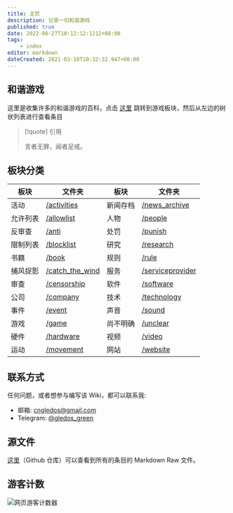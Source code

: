 ```yaml
---
title: 主页
description: 记录一切和谐游戏
published: true
date: 2022-06-27T10:12:12:1212+08:00
tags:
    - index
editor: markdown
dateCreated: 2021-03-18T10:32:32.947+08:00
---
```


## 和谐游戏

这里是收集许多的和谐游戏的百科，点击 [这里][/game] 跳转到游戏板块，然后从左边的树状列表进行查看条目

<!--
如果需要搜索，可以进入 Github 仓库进行搜索，因为 Mkdocs 内建的搜索功能不适合过大的文档，所以 Mkdocs 搜索功能已关闭。
-->

> [!quote] 引用
>
> 言者无罪，闻者足戒。

## 板块分类

| 板块     | 文件夹              | 板块     | 文件夹               |
| -------- | ------------------- | -------- | -------------------- |
| 活动     | [/activities][]     | 新闻存档 | [/news_archive][]    |
| 允许列表 | [/allowlist][]      | 人物     | [/people][]          |
| 反审查   | [/anti][]           | 处罚     | [/punish][]          |
| 限制列表 | [/blocklist][]      | 研究     | [/research][]        |
| 书籍     | [/book][]           | 规则     | [/rule][]            |
| 捕风捉影 | [/catch_the_wind][] | 服务     | [/serviceprovider][] |
| 审查     | [/censorship][]     | 软件     | [/software][]        |
| 公司     | [/company][]        | 技术     | [/technology][]      |
| 事件     | [/event][]          | 声音     | [/sound][]           |
| 游戏     | [/game][]           | 尚不明确 | [/unclear][]         |
| 硬件     | [/hardware][]       | 视频     | [/video][]           |
| 运动     | [/movement][]       | 网站     | [/website][]         |

[/activities]: /activities/index.md
[/allowlist]: /allowlist/index.md
[/anti]: /anti-censorship/index.md
[/blocklist]: /blocklist/index.md
[/book]: /book/index.md
[/catch_the_wind]: /catch_the_wind/index.md
[/censorship]: /censorship/index.md
[/company]: /company/index.md
[/event]: /event/index.md
[/game]: /game/index.md
[/hardware]: /hardware/index.md
[/movement]: /movement/index.md
[/news_archive]: /news_archive/index.md
[/people]: /people/index.md
[/punish]: /punish/index.md
[/research]: /research/index.md
[/rule]: /rule/index.md
[/serviceprovider]: /serviceprovider/index.md
[/software]: /software/index.md
[/technology]: /technology/index.md
[/sound]: /sound/index.md
[/unclear]: /unclear/index.md
[/video]: /video/index.md
[/website]: /website/index.md

## 联系方式

任何问题，或者想参与编写该 Wiki，都可以联系我:

+   邮箱: cngledos@gmail.com
+   Telegram: [@gledos_green](https://t.me/gledos_green)

## 源文件

[这里](https://github.com/gledos/ggame)（Github 仓库）可以查看到所有的条目的 Markdown Raw 文件。

## 游客计数

![网页游客计数器](https://count.getloli.com/get/@:ggame)

<!--

## 此 Wiki 的技术问题

由于对 mkdocs 不过熟悉，所以有一些条目会有问题，比如:

+ PDF 文件似乎不被 mkdocs 支持，无法被输出到 GitHub pages
+ TLS 已失效，正在修复

-->
